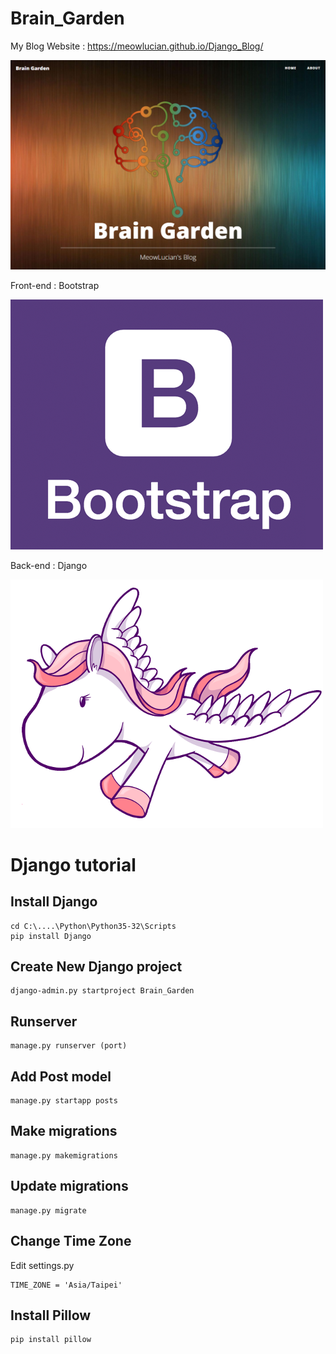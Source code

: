 # Brain_Garden

My Blog Website : https://meowlucian.github.io/Django_Blog/

![Blog Front](ReadmePictures/Front.png)

Front-end : Bootstrap

![Bootstrap logo](ReadmePictures/Bootstrap-logo.png)

Back-end : Django

![Django logo](ReadmePictures/Django-logo.png)

# Django tutorial

## Install Django
```
cd C:\....\Python\Python35-32\Scripts
pip install Django
```

## Create New Django project
```
django-admin.py startproject Brain_Garden
```

## Runserver
```
manage.py runserver (port)
```

## Add Post model
```
manage.py startapp posts
```

## Make migrations
```
manage.py makemigrations
```

## Update migrations
```
manage.py migrate
```

## Change Time Zone
Edit settings.py
```
TIME_ZONE = 'Asia/Taipei'
```

## Install Pillow
```
pip install pillow
```
